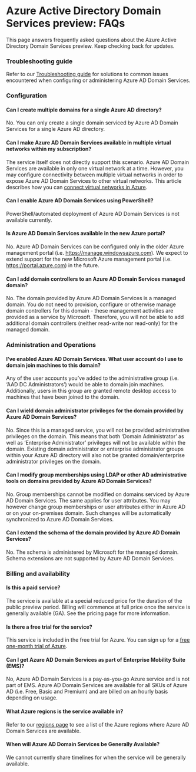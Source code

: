 <properties
	pageTitle="Azure Active Directory Domain Services preview: FAQs | Microsoft Azure"
	description="Frequently asked questions about Azure Active Directory Domain Services"
	services="active-directory-ds"
	documentationCenter=""
	authors="mahesh-unnikrishnan"
	manager="stevenpo"
	editor="curtand"/>

<tags
	ms.service="active-directory-ds"
	ms.workload="identity"
	ms.tgt_pltfrm="na"
	ms.devlang="na"
	ms.topic="article"
	ms.date="01/26/2016"
	ms.author="maheshu"/>

# Azure Active Directory Domain Services preview: FAQs

This page answers frequently asked questions about the Azure Active Directory Domain Services preview. Keep checking back for updates.

### Troubleshooting guide
Refer to our [Troubleshooting guide](active-directory-ds-troubleshooting.md) for solutions to common issues encountered when configuring or administering Azure AD Domain Services.


### Configuration

#### Can I create multiple domains for a single Azure AD directory?
No. You can only create a single domain serviced by Azure AD Domain Services for a single Azure AD directory.  

#### Can I make Azure AD Domain Services available in multiple virtual networks within my subscription?
The service itself does not directly support this scenario. Azure AD Domain Services are available in only one virtual network at a time. However, you may configure connectivity between multiple virtual networks in order to expose Azure AD Domain Services to other virtual networks. This article describes how you can [connect virtual networks in Azure](../vpn-gateway/virtual-networks-configure-vnet-to-vnet-connection.md).

#### Can I enable Azure AD Domain Services using PowerShell?
PowerShell/automated deployment of Azure AD Domain Services is not available currently.

#### Is Azure AD Domain Services available in the new Azure portal?
No. Azure AD Domain Services can be configured only in the older Azure management portal (i.e. https://manage.windowsazure.com). We expect to extend support for the new Microsoft Azure management portal (i.e. https://portal.azure.com) in the future.

#### Can I add domain controllers to an Azure AD Domain Services managed domain?
No. The domain provided by Azure AD Domain Services is a managed domain. You do not need to provision, configure or otherwise manage domain controllers for this domain - these management activities are provided as a service by Microsoft. Therefore, you will not be able to add additional domain controllers (neither read-write nor read-only) for the managed domain.


### Administration and Operations

#### I’ve enabled Azure AD Domain Services. What user account do I use to domain join machines to this domain?
Any of the user accounts you’ve added to the administrative group (i.e. ‘AAD DC Administrators’) would be able to domain join machines. Additionally, users in this group are granted remote desktop access to machines that have been joined to the domain.

#### Can I wield domain administrator privileges for the domain provided by Azure AD Domain Services?
No. Since this is a managed service, you will not be provided administrative privileges on the domain. This means that both ‘Domain Administrator’ as well as ‘Enterprise Administrator’ privileges will not be available within the domain. Existing domain administrator or enterprise administrator groups within your Azure AD directory will also not be granted domain/enterprise administrator privileges on the domain.

#### Can I modify group memberships using LDAP or other AD administrative tools on domains provided by Azure AD Domain Services?
No. Group memberships cannot be modified on domains serviced by Azure AD Domain Services. The same applies for user attributes. You may however change group memberships or user attributes either in Azure AD or on your on-premises domain. Such changes will be automatically synchronized to Azure AD Domain Services.

#### Can I extend the schema of the domain provided by Azure AD Domain Services?
No. The schema is administered by Microsoft for the managed domain. Schema extensions are not supported by Azure AD Domain Services.


### Billing and availability

#### Is this a paid service?
The service is available at a special reduced price for the duration of the public preview period. Billing will commence at full price once the service is generally available (GA). See the pricing page for more information.

#### Is there a free trial for the service?
This service is included in the free trial for Azure. You can sign up for a [free one-month trial of Azure](https://azure.microsoft.com/pricing/free-trial/).

#### Can I get Azure AD Domain Services as part of Enterprise Mobility Suite (EMS)?
No, Azure AD Domain Services is a pay-as-you-go Azure service and is not part of EMS. Azure AD Domain Services are available for all SKUs of Azure AD (i.e. Free, Basic and Premium) and are billed on an hourly basis depending on usage.

#### What Azure regions is the service available in?
Refer to our [regions page](active-directory-ds-regions.md) to see a list of the Azure regions where Azure AD Domain Services are available.

#### When will Azure AD Domain Services be Generally Available?
We cannot currently share timelines for when the service will be generally available.
